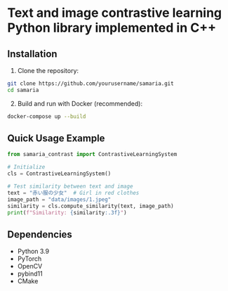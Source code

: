 # Text and image contrastive learning Python library implemented in C++

## Installation

1. Clone the repository:

```bash
git clone https://github.com/yourusername/samaria.git
cd samaria
```

2. Build and run with Docker (recommended):

```bash
docker-compose up --build
```

## Quick Usage Example

```python
from samaria_contrast import ContrastiveLearningSystem

# Initialize
cls = ContrastiveLearningSystem()

# Test similarity between text and image
text = "赤い服の少女"  # Girl in red clothes
image_path = "data/images/1.jpeg"
similarity = cls.compute_similarity(text, image_path)
print(f"Similarity: {similarity:.3f}")
```

## Dependencies

- Python 3.9
- PyTorch
- OpenCV
- pybind11
- CMake
